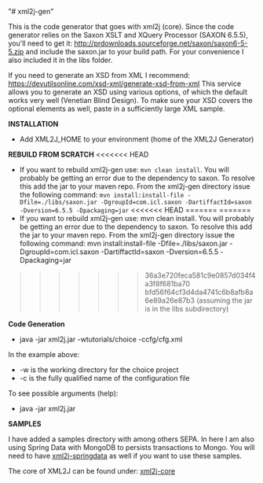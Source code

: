 "# xml2j-gen" 

This is the code generator that goes with xml2j (core).
Since the code generator relies on the Saxon XSLT and XQuery Processor (SAXON 6.5.5), you'll need to get it: http://prdownloads.sourceforge.net/saxon/saxon6-5-5.zip and include the saxon.jar to your build path. For your convenience I also included it in the libs folder.

If you need to generate an XSD from XML I recommend: https://devutilsonline.com/xsd-xml/generate-xsd-from-xml
This service allows you to generate an XSD using various options, of which the default works very well (Venetian Blind Design). To make sure your XSD covers the optional elements as well, paste in a sufficiently large XML sample.

**INSTALLATION**
* Add XML2J_HOME to your environment (home of the XML2J Generator)


**REBUILD FROM SCRATCH**
<<<<<<< HEAD
* If you want to rebuild xml2j-gen use: `mvn clean install`. You will probably be getting an error due to the dependency to saxon. To resolve this add the jar to your maven repo.
From the xml2j-gen directory issue the following command: `mvn install:install-file -Dfile=./libs/saxon.jar -DgroupId=com.icl.saxon -DartiffactId=saxon -Dversion=6.5.5 -Dpackaging=jar` 
<<<<<<< HEAD
=======
=======
* If you want to rebuild xml2j-gen use: mvn clean install. You will probably be getting an error due to the dependency to saxon. To resolve this add the jar to your maven repo.
From the xml2j-gen directory issue the following command: mvn install:install-file -Dfile=./libs/saxon.jar -DgroupId=com.icl.saxon -DartiffactId=saxon -Dversion=6.5.5 -Dpackaging=jar 
>>>>>>> 36a3e720feca581c9e0857d034f4a3f8f681ba70
>>>>>>> bfd56f64cf3d4da4741c6b8afb8a6e89a26e87b3
(assuming the jar is in the libs subdirectory) 

**Code Generation** 
* java -jar xml2j.jar -wtutorials/choice -ccfg/cfg.xml

In the example above:
* -w is the working directory for the choice project
* -c is the fully qualified name of the configuration file

To see possible arguments (help): 
* java -jar xml2j.jar

**SAMPLES**

I have added a samples directory with among others SEPA. In here I am also using Spring Data with MongoDB to persists transactions to Mongo. You will need to have [xml2j-springdata](https://github.com/lolkedijkstra/xml2j-springdata.git) as well if you want to use these samples.


The core of XML2J can be found under: 
[xml2j-core](https://github.com/lolkedijkstra/xml2j-core.git)

